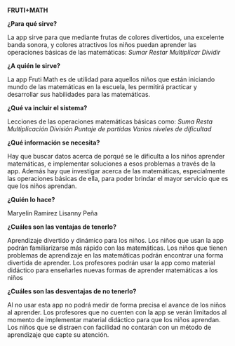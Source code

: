 **FRUTI+MATH**

**¿Para qué sirve?**

La app sirve para que mediante frutas de colores divertidos, una excelente banda sonora, y colores atractivos los niños puedan aprender las operaciones básicas de las matemáticas:
_Sumar_
_Restar_
_Multiplicar_
_Dividir_

**¿A quién le sirve?**

La app Fruti Math es de utilidad para aquellos niños que están iniciando mundo de las matemáticas en la escuela, les permitirá practicar y desarrollar sus habilidades para las matemáticas.

**¿Qué va incluir el sistema?**

Lecciones de las operaciones matemáticas básicas como:
_Suma_
_Resta_
_Multiplicación_
_División_
_Puntaje de partidas_
_Varios niveles de dificultad_

**¿Qué información se necesita?**

Hay que buscar datos acerca de porqué se le dificulta a los niños aprender matemáticas, e implementar soluciones a esos problemas a través de la app. Además hay que investigar acerca de las matemáticas, especialmente las operaciones básicas de ella, para poder brindar el mayor servicio que es que los niños aprendan.

**¿Quién lo hace?**

Maryelin Ramirez
Lisanny Peña 

**¿Cuáles son las ventajas de tenerlo?**

Aprendizaje divertido y dinámico para los niños.
Los niños que usan la app podrán familiarizarse más rápido con las matemáticas.
Los niños que tienen problemas de aprendizaje en las matemáticas podrán encontrar una forma divertida de aprender.
Los profesores podrán usar la app como material didáctico para enseñarles nuevas formas de aprender matemáticas a los niños

**¿Cuáles son las desventajas de no tenerlo?**

Al no usar esta app no podrá medir de forma precisa el avance de los niños al aprender.
Los profesores que no cuenten con la app se verán limitados al momento de implementar material didáctico para que los niños aprendan.
Los niños que se distraen con facilidad no contarán con un método de aprendizaje que capte su atención.

